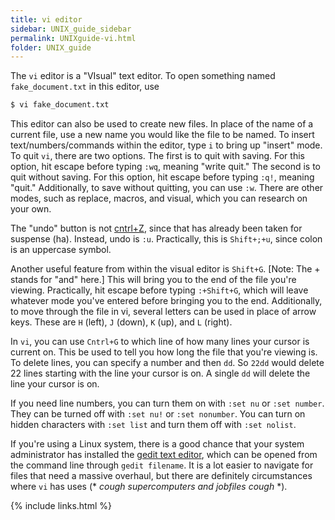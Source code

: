 ```yaml
---
title: vi editor
sidebar: UNIX_guide_sidebar
permalink: UNIXguide-vi.html
folder: UNIX_guide
---
```


<link rel="stylesheet" href="css/theme-blue.css">

The `vi` editor is a "VIsual" text editor.
To open something named `fake_document.txt` in this editor, use
```bash
$ vi fake_document.txt
```
This editor can also be used to create new files.
In place of the name of a current file, use a new name you would like the file
to be named.
To insert text/numbers/commands within the editor, type `i` to bring up
"insert" mode.
To quit `vi`, there are two options.
The first is to quit with saving.
For this option, hit escape before typing `:wq`, meaning "write quit."
The second is to quit without saving.
For this option, hit escape before typing `:q!`, meaning "quit."
Additionally, to save without quitting, you can use `:w`.
There are other modes, such as replace, macros, and visual, which you can
research on your own.

The "undo" button is not [cntrl+Z](UNIXguide-cntrl-z.html), since that has
already been taken for suspense (ha).
Instead, undo is `:u`.
Practically, this is `Shift+;+u`, since colon is an uppercase symbol.

Another useful feature from within the visual editor is `Shift+G`.
[Note: The + stands for "and" here.]
This will bring you to the end of the file you're viewing.
Practically, hit escape before typing `:+Shift+G`, which will leave whatever
mode you've entered before bringing you to the end.
Additionally, to move through the file in vi, several letters can be used in
place of arrow keys.
These are `H` (left), `J` (down), `K` (up), and `L` (right).

In `vi`, you can use `Cntrl+G` to which line of how many lines your cursor is
current on.
This be used to tell you how long the file that you're viewing is.
To delete lines, you can specify a number and then `dd`.
So `22dd` would delete 22 lines starting with the line your cursor is on.
A single `dd` will delete the line your cursor is on.

If you need line numbers, you can turn them on with `:set nu` or `:set number`.
They can be turned off with `:set nu!` or `:set nonumber`.
You can turn on hidden characters with `:set list` and turn them off with
`:set nolist`.

If you're using a Linux system, there is a good chance that your system
administrator has installed the
[gedit text editor](https://help.gnome.org/users/gedit/stable/index.html.en),
which can be opened from the command line through `gedit filename`.
It is a lot easier to navigate for files that need a massive overhaul, but
there are definitely circumstances where `vi` has uses (\* *cough supercomputers
    and jobfiles cough* \*).

{% include links.html %}
